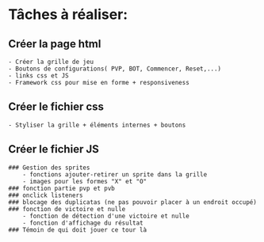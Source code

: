 # Tâches à réaliser:
## Créer la page html
	- Créer la grille de jeu
	- Boutons de configurations( PVP, BOT, Commencer, Reset,...)
	- links css et JS
	- Framework css pour mise en forme + responsiveness
## Créer le fichier css
	- Styliser la grille + éléments internes + boutons
## Créer le fichier JS
	### Gestion des sprites
		- fonctions ajouter-retirer un sprite dans la grille
		- images pour les formes "X" et "O"
	### fonction partie pvp et pvb
	### onclick listeners
	### blocage des duplicatas (ne pas pouvoir placer à un endroit occupé)
	### fonction de victoire et nulle
		- fonction de détection d'une victoire et nulle
		- fonction d'affichage du résultat
	### Témoin de qui doit jouer ce tour là